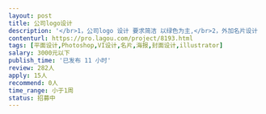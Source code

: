 ```yaml
---                
layout: post       
title: 公司logo设计           
description: '</br>1，公司logo 设计 要求简洁 以绿色为主,</br>2，外加名片设计  比较着急 最好一周内能解决</br>3，具体内容欢迎沟通</br>'     
contenturl: https://pro.lagou.com/project/8193.html      
tags: [平面设计,Photoshop,VI设计,名片,海报,封面设计,illustrator]            
salary: 3000元以下          
publish_time: '已发布 11 小时'         
review: 282人                   
apply: 15人                   
recommend: 0人                   
time_range: 小于1周              
status: 招募中                  
---                 
```

